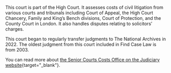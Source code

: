 This court is part of the High Court. It assesses costs of civil litigation from various courts and tribunals including Court of Appeal, the High Court Chancery, Family and King’s Bench divisions, Court of Protection, and the County Court in London. It also handles disputes relating to solicitors’ charges.

This court began to regularly transfer judgments to The National Archives in 2022. The oldest judgment from this court included in Find Case Law is from 2003.

You can read more about [the Senior Courts Costs Office on the Judiciary website](https://www.judiciary.uk/courts-and-tribunals/high-court/the-senior-courts-costs-office/){target="\_blank"}.
